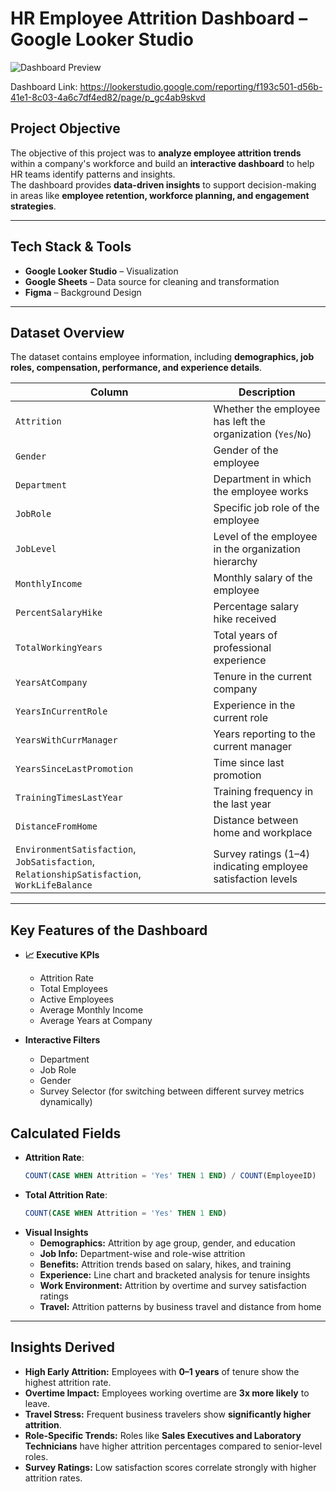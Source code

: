 # HR Employee Attrition Dashboard – Google Looker Studio

![Dashboard Preview](./dashboard_preview.png)

Dashboard Link: https://lookerstudio.google.com/reporting/f193c501-d56b-41e1-8c03-4a6c7df4ed82/page/p_gc4ab9skvd


## Project Objective
The objective of this project was to **analyze employee attrition trends** within a company's workforce and build an **interactive dashboard** to help HR teams identify patterns and insights.  
The dashboard provides **data-driven insights** to support decision-making in areas like **employee retention, workforce planning, and engagement strategies**.

---

## Tech Stack & Tools
- **Google Looker Studio** –  Visualization  
- **Google Sheets** – Data source for cleaning and transformation
- **Figma** – Background Design    

---

## Dataset Overview
The dataset contains employee information, including **demographics, job roles, compensation, performance, and experience details**.  

| Column | Description |
|---------|-------------|
| `Attrition` | Whether the employee has left the organization (`Yes`/`No`) |
| `Gender` | Gender of the employee |
| `Department` | Department in which the employee works |
| `JobRole` | Specific job role of the employee |
| `JobLevel` | Level of the employee in the organization hierarchy |
| `MonthlyIncome` | Monthly salary of the employee |
| `PercentSalaryHike` | Percentage salary hike received |
| `TotalWorkingYears` | Total years of professional experience |
| `YearsAtCompany` | Tenure in the current company |
| `YearsInCurrentRole` | Experience in the current role |
| `YearsWithCurrManager` | Years reporting to the current manager |
| `YearsSinceLastPromotion` | Time since last promotion |
| `TrainingTimesLastYear` | Training frequency in the last year |
| `DistanceFromHome` | Distance between home and workplace |
| `EnvironmentSatisfaction`, `JobSatisfaction`, `RelationshipSatisfaction`, `WorkLifeBalance` | Survey ratings (1–4) indicating employee satisfaction levels |

---

## Key Features of the Dashboard
- **📈 Executive KPIs**
  - Attrition Rate  
  - Total Employees  
  - Active Employees  
  - Average Monthly Income  
  - Average Years at Company  

- **Interactive Filters**
  - Department  
  - Job Role  
  - Gender  
  - Survey Selector (for switching between different survey metrics dynamically)


##  Calculated Fields
- **Attrition Rate**:
  ```sql
  COUNT(CASE WHEN Attrition = 'Yes' THEN 1 END) / COUNT(EmployeeID)
  ```
- **Total Attrition Rate**:
  ```sql
  COUNT(CASE WHEN Attrition = 'Yes' THEN 1 END)  
  ```
- **Visual Insights**
  - **Demographics:** Attrition by age group, gender, and education  
  - **Job Info:** Department-wise and role-wise attrition  
  - **Benefits:** Attrition trends based on salary, hikes, and training  
  - **Experience:** Line chart and bracketed analysis for tenure insights  
  - **Work Environment:** Attrition by overtime and survey satisfaction ratings  
  - **Travel:** Attrition patterns by business travel and distance from home  

---

## Insights Derived
- **High Early Attrition:** Employees with **0–1 years** of tenure show the highest attrition rate.  
- **Overtime Impact:** Employees working overtime are **3x more likely** to leave.  
- **Travel Stress:** Frequent business travelers show **significantly higher attrition**.  
- **Role-Specific Trends:** Roles like **Sales Executives and Laboratory Technicians** have higher attrition percentages compared to senior-level roles.  
- **Survey Ratings:** Low satisfaction scores correlate strongly with higher attrition rates.
